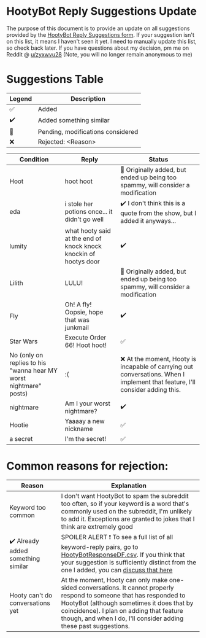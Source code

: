 # HootyBot Reply Suggestions Update

The purpose of this document is to provide an update on all suggestions provided by the [HootyBot Reply Suggestions form](https://forms.gle/67fM5hwX78DHaf6s6). 
If your suggestion isn't on this list, it means I haven't seen it yet. I need to manually update this list, so check back later. If you have questions about my decision, pm me on Reddit @ [u/zyxwvu28](https://www.reddit.com/user/zyxwvu28/) (Note, you will no longer remain anonymous to me)

# Suggestions Table

| Legend | Description |
| ------ | ----------- |
| :white_check_mark: | Added |
| :heavy_check_mark: | Added something similar |
| :pencil: | Pending, modifications considered |
| :x: | Rejected: \<Reason\> |

| Condition   | Reply                                         | Status             |
| ----------- | --------------------------------------------- | ------------------ |
| Hoot        | hoot hoot                                     | :pencil: Originally added, but ended up being too spammy, will consider a modification |
| eda         | i stole her potions once... it didn't go well | :heavy_check_mark: I don't think this is a quote from the show, but I added it anyways... |
| lumity | what hooty said at the end of knock knock knockin of hootys door | :heavy_check_mark: |
| Lilith | LULU! | :pencil: Originally added, but ended up being too spammy, will consider a modification  |
| Fly | Oh! A fly! Oopsie, hope that was junkmail | :heavy_check_mark: |
| Star Wars | Execute Order 66! Hoot hoot! | :white_check_mark: |
| No (only on replies to his "wanna hear MY worst nightmare" posts) | :( | :x: At the moment, Hooty is incapable of carrying out conversations. When I implement that feature, I'll consider adding this. |
| nightmare | Am I your worst nightmare? | :heavy_check_mark: |
| Hootie | Yaaaay a new nickname | :white_check_mark: |
| a secret | I'm the secret! | :white_check_mark: |



# Common reasons for rejection:
| Reason   | Explanation |
| -------- | ----------- |
| Keyword too common | I don't want HootyBot to spam the subreddit too often, so if your keyword is a word that's commonly used on the subreddit, I'm unlikely to add it. Exceptions are granted to jokes that I think are extremely good |
| :heavy_check_mark: Already added something similar | SPOILER ALERT ❗ To see a full list of all keyword-reply pairs, go to [HootyBotResponseDF.csv](https://github.com/zyxwvu28/Hooty-Bot-Public/blob/main/ReplyDFs/HootyBotResponseDF.csv). If you think that your suggestion is sufficiently distinct from the one I added, you can [discuss that here](https://github.com/zyxwvu28/Hooty-Bot-Public/discussions/categories/hootybot-reply-suggestions)|
| Hooty can't do conversations yet | At the moment, Hooty can only make one-sided conversations. It cannot properly respond to someone that has responded to HootyBot (although sometimes it does that by coincidence). I plan on adding that feature though, and when I do, I'll consider adding these past suggestions. |
